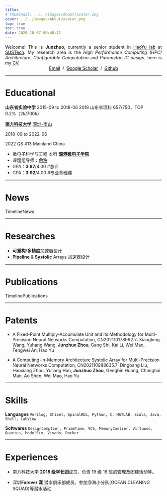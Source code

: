 ```yaml
---
title: 
# thumbnail: ../../images/About/avatar.png
cover: ../../images/About/avatar.png
top: true
toc: true
date: 2020-10-07 00:40:12
---
```

<style>
div.biography a:link {
  color: black;
  text-decoration: underline;
}
.timeline {
    margin-left: 1rem;
    padding: 0rem 0 0 1.5rem;
    border-left: 1px solid #dbdbdb;
}
.card .media:not(:last-child) {
    margin-bottom: 0em;
}

.content p:not(:last-child){
    margin-bottom: 0em;
}
</style>
<div class="biography">
<p style="width:100%;display:block;text-align:justify;margin:0 auto;max-width:600px;">
Welcome! This is <b>Junzhuo</b>, currently a senior student in <a href="https://haoyulab.sme.sustech.edu.cn/">HaoYu lab</a> at <a href="https://www.sustech.edu.cn/en/">SUSTech</a>. My research area is the <i>High Performance Computing (HPC) Architecture</i>, <i>Configurable Computation</i> and <i>Parametric IC design</i>, here is my <a href="./MyCV">CV</a>.
</p>
<center>
    <a href="mailto:zhou@junzhuo.me">Email</a> &nbsp/&nbsp
    <a href="https://scholar.google.com/citations?hl=en&user=Rae-5RYAAAAJ">Google Scholar</a> &nbsp/&nbsp
    <a href="https://github.com/zao111222333"> Github </a>
</center>
</div>

***
# Educational

**山东省实验中学**
2015-09 to 2018-06
2018 山东省理科 657/750，TOP 0.2%（2k/700k）

[**南方科技大学**](https://www.sustech.edu.cn/en/) [深圳-南山](https://www.google.com/maps/place/Southern+University+of+Science+and+Technology/@22.5936276,113.9990569,16.99z/data=!4m5!3m4!1s0x3403f2f004433deb:0x78b8602ec96ff57b!8m2!3d22.593969!4d113.99894)

2018-09 to 2022-06

2022 QS #13 Mainland China

+ 微电⼦科学与⼯程 本科 [**深港微电⼦学院**](https://sme.sustech.edu.cn/en/)
+ 课题组导师：[**余浩**](https://scholar.google.com/citations?hl=en&user=X06MaeYAAAAJ)
+ GPA：**3.67**/4.00 #总评
+ GPA：**3.92**/4.00 #专业基础课

<!-- | 相关课程 | 成绩/100 |
| :----- | :----: |
| ⽚上系统集成电路设计  | 93 |
| CMOS集成电路设计 | 93 |
| 微处理器设计  | 96 |
| ⼯程电磁场理论  | 99 |
| 数字电路  | 95 |
| 模拟电路  | 99 |
| 电路基础  | 99 | -->

***
# News

TimelineNews

***
# Researches

+ **可重构**/**多精度**加速器设计
+ **Pipeline** & **Systolic** Arrays 加速器设计

***
# Publications

TimelinePublications

***
# Patents

+ A Fixed-Point Multiply-Accumulate Unit and its Methodology for Multi-Precision Neural Networks Computation, CN202110178992.7:
Xianglong Wang, Yuhang Wang, **Junzhuo Zhou**, Gang Shi, Kai Li, Wei Mao, Fengwei An, Hao Yu

+ A Computing-In-Memory Architecture Systolic Array for Multi-Precision Neural Networks Computation, CN202110988635.7:
Dingbang Liu, Haoxiang Zhou, Yuliang Han, **Junzhuo Zhou**, Gengbin Huang, Changhai Man, Ao Shen, Wei Mao, Hao Yu

<!-- ***
# Projects

TimelineProjects -->


<!-- ***
## Archive

TimelineArchive -->
***
# Skills

**Languages** 
`Verilog, Chisel, SpinalHDL, Python, C, MATLAB, Scala, Java, Shell, LabView`

**Softwares**
`DesignComplier, PrimeTime, VCS, MemoryComlier, Virtuoso, Quartus, ModelSim, Vivado, Docker`



***
# Experiences

+ 南⽅科技⼤学 **2018 级学⻓团**成员。负责 19 级 15 班的管理及团建活动等。

+ 深圳**Forever 漾** 潜⽔俱乐部成员。参加净海⼩分队(OCEAN CLEANING SQUAD)等潜⽔活动
